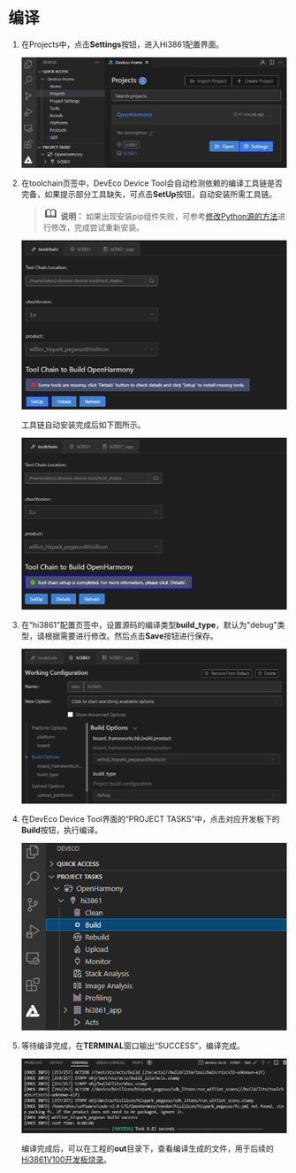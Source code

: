 # 编译


1. 在Projects中，点击**Settings**按钮，进入Hi3861配置界面。

   ![zh-cn_image_0000001265785209](figures/zh-cn_image_0000001265785209.png)

2. 在toolchain页签中，DevEco Device Tool会自动检测依赖的编译工具链是否完备，如果提示部分工具缺失，可点击**SetUp**按钮，自动安装所需工具链。
   > ![icon-note.gif](public_sys-resources/icon-note.gif) **说明：**
   > 如果出现安装pip组件失败，可参考[修改Python源的方法](https://device.harmonyos.com/cn/docs/documentation/guide/ide-set-python-source-0000001227639986)进行修改，完成尝试重新安装。

   ![zh-cn_image_0000001221025048](figures/zh-cn_image_0000001221025048.png)

   工具链自动安装完成后如下图所示。

   ![zh-cn_image_0000001221344980](figures/zh-cn_image_0000001221344980.png)

3. 在“hi3861”配置页签中，设置源码的编译类型**build_type**，默认为"debug"类型，请根据需要进行修改。然后点击**Save**按钮进行保存。

   ![zh-cn_image_0000001265945173](figures/zh-cn_image_0000001265945173.png)

4. 在DevEco Device Tool界面的“PROJECT TASKS”中，点击对应开发板下的**Build**按钮，执行编译。

   ![zh-cn_image_0000001265505181](figures/zh-cn_image_0000001265505181.png)

5. 等待编译完成，在**TERMINAL**窗口输出“SUCCESS”，编译完成。

   ![zh-cn_image_0000001265665157](figures/zh-cn_image_0000001265665157.png)

   编译完成后，可以在工程的**out**目录下，查看编译生成的文件，用于后续的[Hi3861V100开发板烧录](quickstart-ide-lite-steps-hi3861-burn.md)。

